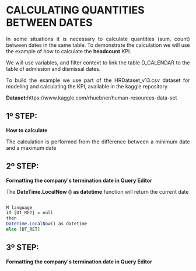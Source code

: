 # CALCULATING QUANTITIES BETWEEN DATES 

<p align="justify">In some situations it is necessary to calculate quantities (sum, count) between dates in the same table. To demonstrate the calculation we will use the example of how to calculate the <b>headcount</b> KPI.</p>
<p align="justify">We will use variables, and filter context to link the table D_CALENDAR to the table of admission and dismissal dates.</p>
<p align="justify">To build the example we use part of the HRDataset_v13.csv dataset for modeling and calculating the KPI, available in the kaggle repository.</p>
<p align="justify"><b>Dataset:</b>https://www.kaggle.com/rhuebner/human-resources-data-set</p>

## 1º STEP:
<p align="justify"><b>How to calculate</b></p>
<p align="justify">The calculation is performed from the difference between a minimum date and a maximum date</p>

## 2º STEP:
<p align="justify"><b>Formatting the company's termination date in Query Editor</b></p>
<p align="justify">The <b>DateTime.LocalNow () as datetime</b> function will return the current date</p>

```r

M language 
if [DT_RET] = null
then
DateTime.LocalNow() as datetime
else [DT_RET]
```

## 3º STEP:
<p align="justify"><b>Formatting the company's termination date in Query Editor</b></p>
